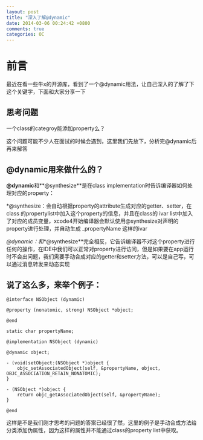```yaml
---
layout: post
title: "深入了解@dynamic"
date: 2014-03-06 00:24:42 +0800
comments: true
categories: OC
---
```


前言
=============
 最近在看一些牛x的开源库，看到了一个@dynamic用法，让自己深入的了解了下这个关键字，下面和大家分享一下
 
思考问题
------
 一个class的categroy能添加property么？
 
 这个问题可能不少人在面试的时候会遇到，这里我们先放下，分析完@dynamic后再来解答
 
@dynamic用来做什么的？
------
 **@dynamic**和**@synthesize**是在class implementation时告诉编译器如何处理对应的property：
 
 *@synthesize：会自动根据property的attribute生成对应的getter、setter，在class 的propertylist中加入这个property的信息，并且在class的 ivar list中加入了对应的成员变量，xcode4开始编译器会默认使用@synthesize对声明的property进行处理，并自动生成 _propertyName 这样的ivar
 	
 *@dynamic：和**@synthesize**完全相反，它告诉编译器不对这个property进行任何的操作，在IDE中我们可以正常对property进行访问，但是如果要在app运行时不会出问题，我们需要手动合成对应的getter和setter方法，可以是自己写，可以通过消息转发来动态实现
 	
说了这么多，来举个例子：
-------
 
 	@interface NSObject (dynamic)

	@property (nonatomic, strong) NSObject *object;

	@end
	
	static char propertyName;
	
	@implementation NSObject (dynamic)
	
	@dynamic object;
	
	- (void)setObject:(NSObject *)object {
		objc_setAssociatedObject(self, &propertyName, object, OBJC_ASSOCIATION_RETAIN_NONATOMIC);
	}
	
	- (NSObject *)object {
		return objc_getAssociatedObject(self, &propertyName);
	}
	
	@end
 
 这样是不是我们刚才思考的问题的答案已经很了然，这里的例子是手动合成方法给分类添加伪属性，因为这样的属性并不能通过class的property list中获取。